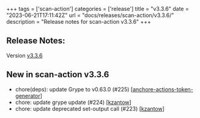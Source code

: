 +++
tags = ['scan-action']
categories = ['release']
title = "v3.3.6"
date = "2023-06-21T17:11:42Z"
url = "docs/releases/scan-action/v3.3.6/"
description = "Release notes for scan-action v3.3.6"
+++

## Release Notes:
Version [v3.3.6](https://github.com/anchore/scan-action/releases/tag/v3.3.6)

## New in scan-action v3.3.6

- chore(deps): update Grype to v0.63.0 (#225) [[anchore-actions-token-generator](https://github.com/anchore-actions-token-generator)]
- chore: update grype update (#224) [[kzantow](https://github.com/kzantow)]
- chore: update deprecated set-output call (#223) [[kzantow](https://github.com/kzantow)]
